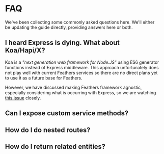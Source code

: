 # FAQ

We've been collecting some commonly asked questions here. We'll either be updating the guide directly, providing answers here or both.

## I heard Express is dying. What about Koa/Hapi/X?

Koa is a *"next generation web framework for Node.JS"* using ES6 generator functions instead of Express middleware. This approach unfortunately does not  play well with current Feathers services so there are no direct plans yet to use it as a future base for Feathers.

However, we have discussed making Feathers framework agnostic, especially considering what is occurring with Express, so we are watching [this issue](https://github.com/strongloop/express/issues/2844) closely.

## Can I expose custom service methods?

## How do I do nested routes?

## How do I return related entities?
